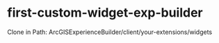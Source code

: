 # first-custom-widget-exp-builder

Clone in Path:
ArcGISExperienceBuilder/client/your-extensions/widgets

